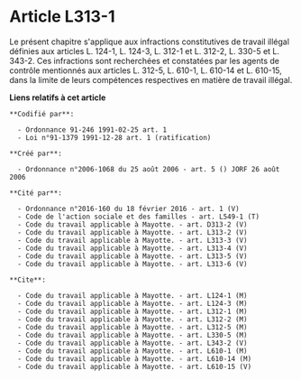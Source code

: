 # Article L313-1

Le présent chapitre s'applique aux infractions constitutives de travail illégal définies aux articles L. 124-1, L. 124-3, L.
312-1 et L. 312-2, L. 330-5 et L. 343-2. Ces infractions sont recherchées et constatées par les agents de contrôle mentionnés
aux articles L. 312-5, L. 610-1, L. 610-14 et L. 610-15, dans la limite de leurs compétences respectives en matière de
travail illégal.

**Liens relatifs à cet article**

	**Codifié par**:

	  - Ordonnance 91-246 1991-02-25 art. 1
	  - Loi n°91-1379 1991-12-28 art. 1 (ratification)

	**Créé par**:

	  - Ordonnance n°2006-1068 du 25 août 2006 - art. 5 () JORF 26 août 2006

	**Cité par**:

	  - Ordonnance n°2016-160 du 18 février 2016 - art. 1 (V)
	  - Code de l'action sociale et des familles - art. L549-1 (T)
	  - Code du travail applicable à Mayotte. - art. D313-2 (V)
	  - Code du travail applicable à Mayotte. - art. L313-2 (V)
	  - Code du travail applicable à Mayotte. - art. L313-3 (V)
	  - Code du travail applicable à Mayotte. - art. L313-4 (V)
	  - Code du travail applicable à Mayotte. - art. L313-5 (V)
	  - Code du travail applicable à Mayotte. - art. L313-6 (V)

	**Cite**:

	  - Code du travail applicable à Mayotte. - art. L124-1 (M)
	  - Code du travail applicable à Mayotte. - art. L124-3 (M)
	  - Code du travail applicable à Mayotte. - art. L312-1 (M)
	  - Code du travail applicable à Mayotte. - art. L312-2 (M)
	  - Code du travail applicable à Mayotte. - art. L312-5 (M)
	  - Code du travail applicable à Mayotte. - art. L330-5 (M)
	  - Code du travail applicable à Mayotte. - art. L343-2 (V)
	  - Code du travail applicable à Mayotte. - art. L610-1 (M)
	  - Code du travail applicable à Mayotte. - art. L610-14 (M)
	  - Code du travail applicable à Mayotte. - art. L610-15 (V)

